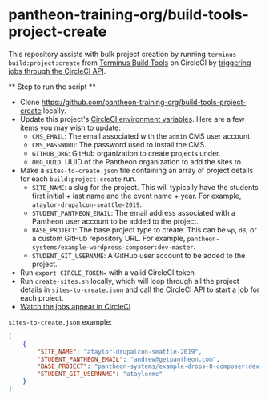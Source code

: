 # pantheon-training-org/build-tools-project-create

This repository assists with bulk project creation by running `terminus build:project:create` from [Terminus Build Tools](https://github.com/pantheon-systems/terminus-build-tools-plugin/) on CircleCI by [triggering jobs through the CircleCI API](https://circleci.com/docs/2.0/api-job-trigger).


** Step to run the script **

- Clone https://github.com/pantheon-training-org/build-tools-project-create locally.
- Update this project's [CircleCI environment variables](https://circleci.com/gh/pantheon-training-org/build-tools-project-create/edit#env-vars). Here are a few items you may wish to update:
    - `CMS_EMAIL`: The email associated with the `admin` CMS user account.
    - `CMS_PASSWORD`: The password used to install the CMS.
    - `GITHUB_ORG`: GitHub organization to create projects under.
    - `ORG_UUID`: UUID of the Pantheon organization to add the sites to.
- Make a `sites-to-create.json` file containing an array of project details for each `build:project:create` run.
    - `SITE_NAME`: a slug for the project. This will typically have the students first initial + last name and the event name + year. For example, `ataylor-drupalcon-seattle-2019`.
    - `STUDENT_PANTHEON_EMAIL`: The email address associated with a Pantheon user account to be added to the project.
    - `BASE_PROJECT`: The base project type to create. This can be `wp`, `d8`, or a custom GitHub repository URL. For example, `pantheon-systems/example-wordpress-composer:dev-master`.
    - `STUDENT_GIT_USERNAME`: A GitHub user account to be added to the project.
- Run `export CIRCLE_TOKEN=` with a valid CircleCI token
- Run `create-sites.sh` locally, which will loop through all the project details in `sites-to-create.json` and call the CircleCI API to start a job for each project.
- [Watch the jobs appear in CircleCI](https://circleci.com/gh/pantheon-training-org/build-tools-project-create/tree/master)

`sites-to-create.json` example:
```json
[
	{
		"SITE_NAME": "ataylor-drupalcon-seattle-2019",
		"STUDENT_PANTHEON_EMAIL": "andrew@getpantheon.com",
		"BASE_PROJECT": "pantheon-systems/example-drops-8-composer:dev-master",
		"STUDENT_GIT_USERNAME": "ataylorme"
	}
]
```